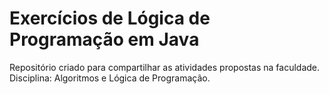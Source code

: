 # Exercícios de Lógica de Programação em Java 
Repositório criado para compartilhar as atividades propostas na faculdade. 
Disciplina: Algoritmos e Lógica de Programação.

